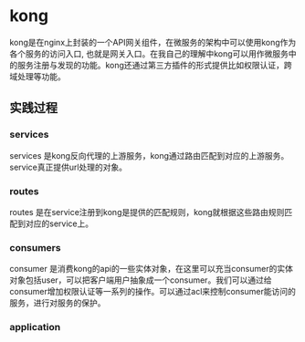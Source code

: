 # kong
kong是在nginx上封装的一个API网关组件，在微服务的架构中可以使用kong作为各个服务的访问入口, 也就是网关入口。在我自己的理解中kong可以用作微服务中的服务注册与发现的功能。kong还通过第三方插件的形式提供比如权限认证，跨域处理等功能。

## 实践过程
### services
services 是kong反向代理的上游服务，kong通过路由匹配到对应的上游服务。service真正提供url处理的对象。
### routes
routes 是在service注册到kong是提供的匹配规则，kong就根据这些路由规则匹配到对应的service上。
### consumers
consumer 是消费kong的api的一些实体对象，在这里可以充当consumer的实体对象包括user，可以把客户端用户抽象成一个consumer。我们可以通过给consumer增加权限认证等一系列的操作。可以通过acl来控制consumer能访问的服务，进行对服务的保护。
### application


<!--stackedit_data:
eyJoaXN0b3J5IjpbLTE3NjA2NjYzMTgsLTk1MDQ4NTEwMCwtOT
UwNDg1MTAwLC05NTA0ODUxMDAsMTQ1MTQ1OTU5N119
-->